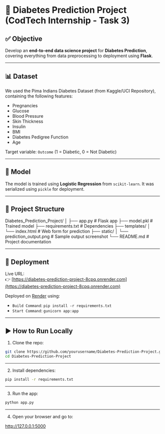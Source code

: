 # 🧠 Diabetes Prediction Project (CodTech Internship - Task 3)

## ✅ Objective
Develop an **end-to-end data science project** for **Diabetes Prediction**, covering everything from data preprocessing to deployment using **Flask**.

---

## 📊 Dataset
We used the Pima Indians Diabetes Dataset (from Kaggle/UCI Repository), containing the following features:
- Pregnancies
- Glucose
- Blood Pressure
- Skin Thickness
- Insulin
- BMI
- Diabetes Pedigree Function
- Age

Target variable: `Outcome` (1 = Diabetic, 0 = Not Diabetic)

---

## 🧠 Model
The model is trained using **Logistic Regression** from `scikit-learn`. It was serialized using `pickle` for deployment.

---

## 📁 Project Structure

Diabetes_Prediction_Project/
│
├── app.py # Flask app
├── model.pkl # Trained model
├── requirements.txt # Dependencies
├── templates/
│ └── index.html # Web form for prediction
├── static/
│ └── prediction_output.png # Sample output screenshot
└── README.md # Project documentation


---

## 🚀 Deployment

Live URL:  
👉 [https://diabetes-prediction-project-8cpq.onrender.com](https://diabetes-prediction-project-8cpq.onrender.com)

Deployed on [Render](https://render.com) using:
- `Build Command`: `pip install -r requirements.txt`
- `Start Command`: `gunicorn app:app`

---

## ▶️ How to Run Locally

1. Clone the repo:
```bash
git clone https://github.com/yourusername/Diabetes-Prediction-Project.git
cd Diabetes-Prediction-Project
```

---

2. Install dependencies:

```bash
pip install -r requirements.txt
```

---

3. Run the app:

```bash
python app.py
```

---

4. Open your browser and go to:

http://127.0.0.1:5000
